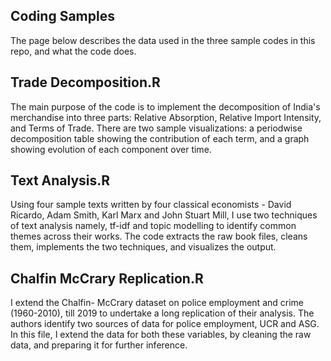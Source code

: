 

## Coding Samples

The page below describes the data used in the three sample codes in this repo, and what the code does.

## Trade Decomposition.R

The main purpose of the code is to implement the decomposition of India's merchandise into three parts: Relative Absorption, Relative Import Intensity, and Terms of Trade. There are two sample visualizations: a periodwise decomposition table showing the contribution of each term, and a graph showing evolution of each component over time.
 

## Text Analysis.R

Using four sample texts written by four classical economists - David Ricardo, Adam Smith, Karl Marx and John Stuart Mill, I use two techniques of text analysis
namely, tf-idf and topic modelling to identify common themes across their works. The code extracts the raw book files, cleans them, implements the two techniques,
and visualizes the output.

## Chalfin McCrary Replication.R

I extend the Chalfin- McCrary dataset on police employment and crime (1960-2010), till 2019 to undertake a long replication of their analysis.
The authors identify two sources of data for police employment, UCR and ASG. In this file, I extend the data for both these variables, by cleaning
the raw data, and preparing it for further inference. 




